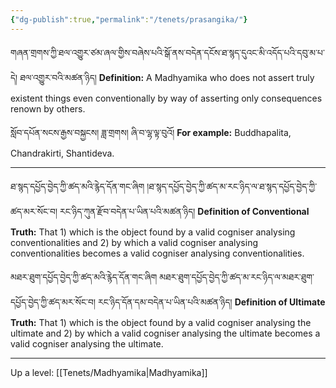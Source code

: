 ```yaml
---
{"dg-publish":true,"permalink":"/tenets/prasangika/"}
---
```


གཞན་གྲགས་ཀྱི་ཐལ་འགྱུར་ཙམ་ཞལ་གྱིས་བཞེས་པའི་སྒོ་ནས་བདེན་དངོས་ཐ་སྙད་དུའང་མི་འདོད་པའི་དབུ་མ་པ་དེ། ཐལ་འགྱུར་བའི་མཚན་ཉིད།
**Definition:** A Madhyamika who does not assert truly existent things even conventionally by way of asserting only consequences renown by others.

སློབ་དཔོན་སངས་རྒྱས་བསྐྱངས། ཟླ་གྲགས། ཞི་བ་ལྷ་ལྟ་བུའོ།
**For example:** Buddhapalita, Chandrakirti, Shantideva.

---
ཐ་སྙད་དཔྱོད་བྱེད་ཀྱི་ཚད་མའི་རྙེད་དོན་གང་ཞིག །ཐ་སྙད་དཔྱོད་བྱེད་ཀྱི་ཚད་མ་རང་ཉིད་ལ་ཐ་སྙད་དཔྱོད་བྱེད་ཀྱི་ཚད་མར་སོང་བ། 
རང་ཉིད་ཀུན་རྫོབ་བདེན་པ་ཡིན་པའི་མཚན་ཉིད།
**Definition of Conventional Truth:** That 1) which is the object found by a valid cogniser analysing conventionalities and 2) by which a valid cogniser analysing conventionalities becomes a valid cogniser analysing conventionalities.

མཐར་ཐུག་དཔྱོད་བྱེད་ཀྱི་ཚད་མའི་རྙེད་དོན་གང་ཞིག མཐར་ཐུག་དཔྱོད་བྱེད་ཀྱི་ཚད་མ་རང་ཉིད་ལ་མཐར་ཐུག་དཔྱོད་བྱེད་ཀྱི་ཚད་མར་སོང་བ། 
རང་ཉིད་དོན་དམ་བདེན་པ་ཡིན་པའི་མཚན་ཉིད།
**Definition of Ultimate Truth:** That 1) which is the object found by a valid cogniser analysing the ultimate and 2) by which a valid cogniser analysing the ultimate becomes a valid cogniser analysing the ultimate.

---
Up a level: [[Tenets/Madhyamika\|Madhyamika]]